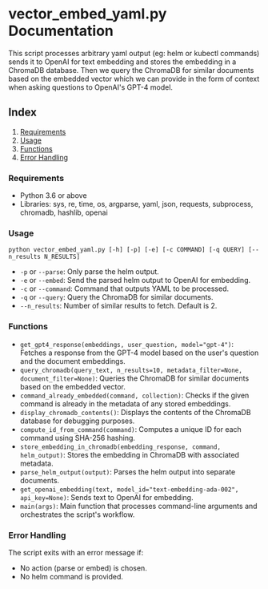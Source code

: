 # vector_embed_yaml.py Documentation

This script processes arbitrary yaml output (eg: helm or kubectl commands) sends it to OpenAI for text embedding and stores the embedding in a ChromaDB database.
Then we query the ChromaDB for similar documents based on the embedded vector which we can provide in the form of context when asking questions to OpenAI's GPT-4 model.

## Index
1. [Requirements](#requirements)
2. [Usage](#usage)
3. [Functions](#functions)
4. [Error Handling](#error-handling)

### Requirements
- Python 3.6 or above
- Libraries: sys, re, time, os, argparse, yaml, json, requests, subprocess, chromadb, hashlib, openai

### Usage
```
python vector_embed_yaml.py [-h] [-p] [-e] [-c COMMAND] [-q QUERY] [--n_results N_RESULTS]
```
- `-p` or `--parse`: Only parse the helm output.
- `-e` or `--embed`: Send the parsed helm output to OpenAI for embedding.
- `-c` or `--command`: Command that outputs YAML to be processed.
- `-q` or `--query`: Query the ChromaDB for similar documents.
- `--n_results`: Number of similar results to fetch. Default is 2.

### Functions
- `get_gpt4_response(embeddings, user_question, model="gpt-4")`: Fetches a response from the GPT-4 model based on the user's question and the document embeddings.
- `query_chromadb(query_text, n_results=10, metadata_filter=None, document_filter=None)`: Queries the ChromaDB for similar documents based on the embedded vector.
- `command_already_embedded(command, collection)`: Checks if the given command is already in the metadata of any stored embeddings.
- `display_chromadb_contents()`: Displays the contents of the ChromaDB database for debugging purposes.
- `compute_id_from_command(command)`: Computes a unique ID for each command using SHA-256 hashing.
- `store_embedding_in_chromadb(embedding_response, command, helm_output)`: Stores the embedding in ChromaDB with associated metadata.
- `parse_helm_output(output)`: Parses the helm output into separate documents.
- `get_openai_embedding(text, model_id="text-embedding-ada-002", api_key=None)`: Sends text to OpenAI for embedding.
- `main(args)`: Main function that processes command-line arguments and orchestrates the script's workflow.

### Error Handling
The script exits with an error message if:
- No action (parse or embed) is chosen.
- No helm command is provided.
